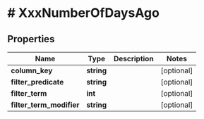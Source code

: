 # # XxxNumberOfDaysAgo

## Properties

Name | Type | Description | Notes
------------ | ------------- | ------------- | -------------
**column_key** | **string** |  | [optional]
**filter_predicate** | **string** |  | [optional]
**filter_term** | **int** |  | [optional]
**filter_term_modifier** | **string** |  | [optional]

